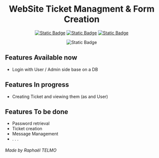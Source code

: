 <h1 align="center">
    WebSite Ticket Managment & Form Creation
</h1>
<center>

[![Static Badge](https://img.shields.io/badge/Made%20By-R%C3%A0f-blue?style=for-the-badge&labelColor=white&color=purple)](https://github.com/raphael-tlm)
[![Static Badge](https://img.shields.io/badge/Made%20For-ATPC-blue?style=for-the-badge&labelColor=black&color=lime&link=https%3A%2F%2Fatpc.ovh%2F)](https://atpc.ovh)
[![Static Badge](https://img.shields.io/badge/PHP-blue?style=for-the-badge&logo=php&logoSize=auto&label=%20&labelColor=black&color=%234f5b93)](https://www.php.net/)

![Static Badge](https://img.shields.io/badge/0.17-blue?style=for-the-badge&logo=git&logoSize=auto&labelColor=white&color=white)

</center>

## Features Available now 

- Login with User / Admin side base on a DB

## Features In progress

- Creating Ticket and viewing them (as and User)

## Features To be done

- Password retrieval
- Ticket creation
- Message Management 
- . . .

###### Made by Raphaël TELMO